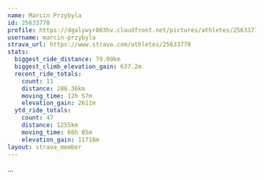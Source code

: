 ```yaml
---
name: Marcin Przybyla
id: 25633770
profile: https://dgalywyr863hv.cloudfront.net/pictures/athletes/25633770/12947173/2/large.jpg
username: marcin-przybyla
strava_url: https://www.strava.com/athletes/25633770
stats:
  biggest_ride_distance: 79.09km
  biggest_climb_elevation_gain: 637.2m
  recent_ride_totals:
    count: 11
    distance: 286.36km
    moving_time: 12h 57m
    elevation_gain: 2611m
  ytd_ride_totals:
    count: 47
    distance: 1255km
    moving_time: 66h 05m
    elevation_gain: 11718m
layout: strava_member
--- 
```

...
